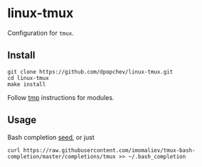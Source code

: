 # linux-tmux

Configuration for `tmux`.

## Install

```
git clone https://github.com/dpopchev/linux-tmux.git
cd linux-tmux
make install
```

Follow [tmp](https://github.com/tmux-plugins/tpm) instructions for modules.

## Usage

Bash completion [seed](https://github.com/imomaliev/tmux-bash-completion), or
just

```
curl https://raw.githubusercontent.com/imomaliev/tmux-bash-completion/master/completions/tmux >> ~/.bash_completion
```
